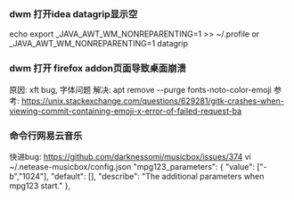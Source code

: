 

### dwm 打开idea datagrip显示空
echo export _JAVA_AWT_WM_NONREPARENTING=1 >> ~/.profile
or
_JAVA_AWT_WM_NONREPARENTING=1 datagrip



### dwm 打开 firefox addon页面导致桌面崩溃
原因: xft bug, 字体问题
解决: apt remove --purge fonts-noto-color-emoji
参考: https://unix.stackexchange.com/questions/629281/gitk-crashes-when-viewing-commit-containing-emoji-x-error-of-failed-request-ba



### 命令行网易云音乐
快进bug:
https://github.com/darknessomi/musicbox/issues/374
vi ~/.netease-musicbox/config.json
"mpg123_parameters": {
    "value": ["-b","1024"],
    "default": [],
    "describe": "The additional parameters when mpg123 start."
  },

